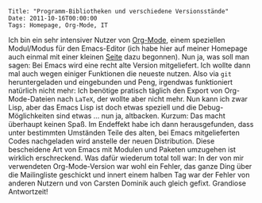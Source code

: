 	Title: "Programm-Bibliotheken und verschiedene Versionsstände"
	Date: 2011-10-16T00:00:00
	Tags: Homepage, Org-Mode, IT

Ich bin ein sehr intensiver Nutzer von
[Org-Mode](http://www.orgmode.org), einem speziellen Modul/Modus für den
Emacs-Editor (ich habe hier auf meiner Homepage auch einmal mit einer
kleinen [Seite](http://archive.dbrunner.de/it/org-mode.html) dazu begonnen). Nun ja, was soll man
sagen: Bei Emacs wird eine recht alte Version mitgeliefert. Ich wollte
dann mal auch wegen einiger Funktionen die neueste nutzen. Also via
`git` heruntergeladen und eingebunden und Peng, irgendwas funktioniert
natürlich nicht mehr: Ich benötige pratisch täglich den Export von
Org-Mode-Dateien nach `LaTeX`, der wollte aber nicht mehr. Nun kann ich
zwar Lisp, aber das Emacs Lisp ist doch etwas speziell und die
Debug-Möglichkeiten sind etwas … nun ja, altbacken. Kurzum: Das macht
überhaupt keinen Spaß. Im Endeffekt habe ich dann herausgefunden, dass
unter bestimmten Umständen Teile des alten, bei Emacs mitgelieferten
Codes nachgeladen wird anstelle der neuen Distribution. Diese
bescheidene Art von Emacs mit Modulen und Paketen umzugehen ist wirklich
erschreckend. Was dafür wiederum total toll war: In der von mir
verwendeten Org-Mode-Version war wohl ein Fehler, das ganze Ding über
die Mailingliste geschickt und innert einem halben Tag war der Fehler
von anderen Nutzern und von Carsten Dominik auch gleich gefixt.
Grandiose Antwortzeit!

